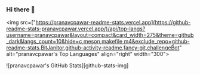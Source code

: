 ### Hi there 👋
<img src=["https://pranavcpawar-readme-stats.vercel.app](https://github-readme-stats-pranavcpawar.vercel.app/)/api/top-langs?username=pranavcpawar&layout=compact&card_width=275&theme=github_dark&langs_count=10&hide=c,meson,makefile,m4&exclude_repo=github-readme-stats,BitJanitor,github-activity-readme,fancy-git,challengeBot" alt="pranavcpawar's Top Languages" align="right" width="300">


![pranavcpawar's GitHub Stats][github-stats-img]

<!--
**pranavcpawar/pranavcpawar** is a ✨ _special_ ✨ repository because its `README.md` (this file) appears on your GitHub profile.

Here are some ideas to get you started:

- 🔭 I’m currently working on ...
- 🌱 I’m currently learning ...
- 👯 I’m looking to collaborate on ...
- 🤔 I’m looking for help with ...
- 💬 Ask me about ...
- 📫 How to reach me: ...
- 😄 Pronouns: ...
- ⚡ Fun fact: ...
-->
